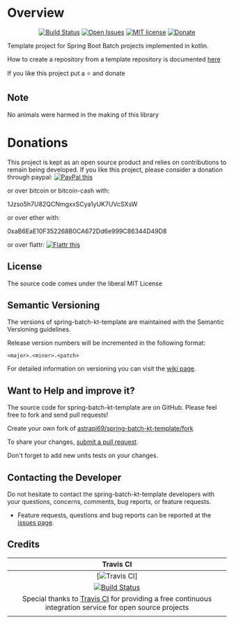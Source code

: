 # Overview

<div align="center">

[![Build Status](https://travis-ci.org/astrapi69/spring-batch-kt-template.svg?branch=develop)](https://travis-ci.org/astrapi69/spring-batch-kt-template)
[![Open Issues](https://img.shields.io/github/issues/astrapi69/spring-batch-kt-template.svg?style=flat)](https://github.com/astrapi69/spring-batch-kt-template/issues) 
[![MIT license](http://img.shields.io/badge/license-MIT-brightgreen.svg?style=flat)](http://opensource.org/licenses/MIT)
[![Donate](https://img.shields.io/badge/donate-❤-ff2244.svg)](https://www.paypal.com/cgi-bin/webscr?cmd=_s-xclick&hosted_button_id=GVBTWLRAZ7HB8)
</div>

Template project for Spring Boot Batch projects implemented in kotlin.

How to create a repository from a template repository is documented [here](https://help.github.com/en/articles/creating-a-repository-from-a-template)

If you like this project put a ⭐ and donate

## Note

No animals were harmed in the making of this library

# Donations

This project is kept as an open source product and relies on contributions to remain being developed. 
If you like this project, please consider a donation through paypal: <a href="https://www.paypal.com/cgi-bin/webscr?cmd=_s-xclick&hosted_button_id=GVBTWLRAZ7HB8" target="_blank">
<img src="https://www.paypalobjects.com/en_US/GB/i/btn/btn_donateCC_LG.gif" alt="PayPal this" title="PayPal – The safer, easier way to pay online!" border="0" />
</a>

or over bitcoin or bitcoin-cash with:

1Jzso5h7U82QCNmgxxSCya1yUK7UVcSXsW

or over ether with:

0xaB6EaE10F352268B0CA672Dd6e999C86344D49D8

or over flattr: <a href="http://flattr.com/thing/4152938/astrapi69spring-batch-kt-template-on-GitHub" target="_blank">
<img src="http://api.flattr.com/button/flattr-badge-large.png" alt="Flattr this" title="Flattr this" border="0" />
</a>
 
## License

The source code comes under the liberal MIT License

## Semantic Versioning

The versions of spring-batch-kt-template are maintained with the Semantic Versioning guidelines.

Release version numbers will be incremented in the following format:

`<major>.<minor>.<patch>`

For detailed information on versioning you can visit the [wiki page](https://github.com/lightblueseas/mvn-parent-projects/wiki/Semantic-Versioning).

## Want to Help and improve it? ###

The source code for spring-batch-kt-template are on GitHub. Please feel free to fork and send pull requests!

Create your own fork of [astrapi69/spring-batch-kt-template/fork](https://github.com/astrapi69/spring-batch-kt-template/fork)

To share your changes, [submit a pull request](https://github.com/astrapi69/spring-batch-kt-template/pull/new/develop).

Don't forget to add new units tests on your changes.

## Contacting the Developer

Do not hesitate to contact the spring-batch-kt-template developers with your questions, concerns, comments, bug reports, or feature requests.
- Feature requests, questions and bug reports can be reported at the [issues page](https://github.com/astrapi69/spring-batch-kt-template/issues).

## Credits

|**Travis CI**|
|     :---:      |
|[![Travis CI](https://travis-ci.com/images/logos/TravisCI-Full-Color.png)]|
|[![Build Status](https://travis-ci.org/astrapi69/spring-batch-kt-template.svg?branch=master)](https://travis-ci.org/astrapi69/spring-batch-kt-template)|
|Special thanks to [Travis CI](https://travis-ci.org) for providing a free continuous integration service for open source projects|
|     <img width=1000/>     |
